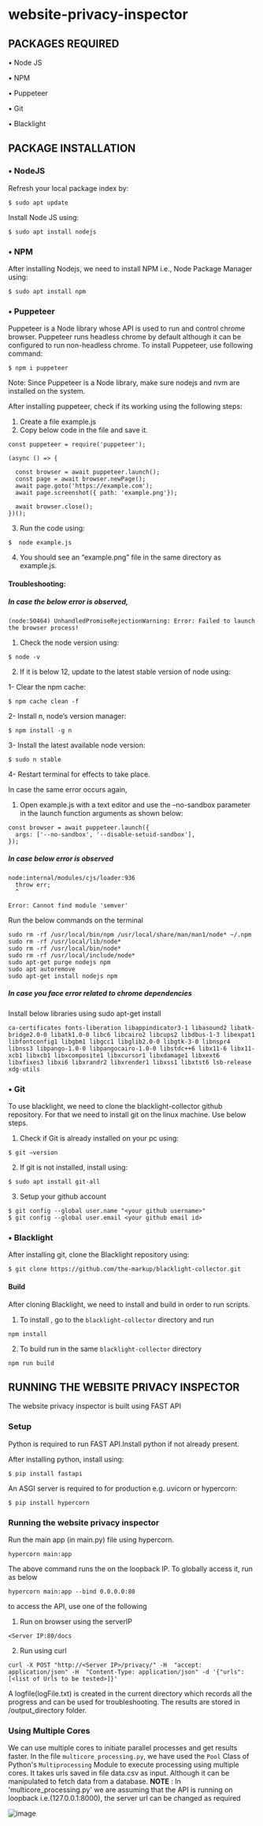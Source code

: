 # website-privacy-inspector
## PACKAGES REQUIRED

•	Node JS

•	NPM

•	Puppeteer

•	Git

•	Blacklight

## PACKAGE INSTALLATION

### • NodeJS
Refresh your local package index by:
 
 `$ sudo apt update`
 
Install Node JS using:
 
 `$ sudo apt install nodejs`

### •	NPM
After installing Nodejs, we need to install NPM i.e., Node Package Manager using:

`$ sudo apt install npm`



### •	Puppeteer
Puppeteer is a Node library whose API is used to run and control chrome browser. Puppeteer runs headless chrome by default although it can be configured to run non-headless chrome. To install Puppeteer, use following command:

`$ npm i puppeteer`

Note: Since Puppeteer is a Node library, make sure nodejs and nvm are installed on the system.

After installing puppeteer, check if its working using the following steps:

1.	Create a file example.js
2.	Copy below code in the file and save it.
```
const puppeteer = require('puppeteer');

(async () => {

  const browser = await puppeteer.launch();
  const page = await browser.newPage();
  await page.goto('https://example.com');
  await page.screenshot({ path: 'example.png'});

  await browser.close();
})();
```

3.	  Run the code using:

`$  node example.js`

4.	  You should see an “example.png” file in the same directory as example.js.
 

#### Troubleshooting:

##### In case the below error is observed,

`(node:50464) UnhandledPromiseRejectionWarning: Error: Failed to launch the browser process!`

1)	Check the node version using:

`$ node -v`

2)	If it is below 12, update to the latest stable version of node using:

1-	Clear the npm cache:

`$ npm cache clean -f`

2-	Install n, node’s version manager:

`$ npm install -g n`

3-	Install the latest available node version:

`$ sudo n stable`

4-	Restart terminal for effects to take place.

In case  the same error occurs again,

1)	Open example.js with a text editor and  use the –no-sandbox parameter in the launch function arguments as shown below:
```
const browser = await puppeteer.launch({
  args: ['--no-sandbox', '--disable-setuid-sandbox'],
});
```

##### In case below error is observed

```
node:internal/modules/cjs/loader:936
  throw err;
  ^

Error: Cannot find module 'semver'
```

Run the below commands on the terminal

```
sudo rm -rf /usr/local/bin/npm /usr/local/share/man/man1/node* ~/.npm
sudo rm -rf /usr/local/lib/node*
sudo rm -rf /usr/local/bin/node*
sudo rm -rf /usr/local/include/node*
sudo apt-get purge nodejs npm
sudo apt autoremove
sudo apt-get install nodejs npm
```

##### In case you face error related to chrome dependencies
Install below libraries using sudo apt-get install
```
ca-certificates fonts-liberation libappindicator3-1 libasound2 libatk-bridge2.0-0 libatk1.0-0 libc6 libcairo2 libcups2 libdbus-1-3 libexpat1 libfontconfig1 libgbm1 libgcc1 libglib2.0-0 libgtk-3-0 libnspr4 libnss3 libpango-1.0-0 libpangocairo-1.0-0 libstdc++6 libx11-6 libx11-xcb1 libxcb1 libxcomposite1 libxcursor1 libxdamage1 libxext6 libxfixes3 libxi6 libxrandr2 libxrender1 libxss1 libxtst6 lsb-release xdg-utils
```



### •	Git
To use blacklight, we need to clone the blacklight-collector github repository. For that we need to install git on the linux machine. Use below steps.

1)	Check if Git is already installed on your pc using:

`$ git –version`

2)	If git is not installed, install using:

`$ sudo apt install git-all`

3)	Setup your github account
```
$ git config --global user.name "<your github username>"
$ git config --global user.email <your github email id>
```


### •	Blacklight
After installing git, clone the Blacklight repository using:

`$ git clone https://github.com/the-markup/blacklight-collector.git`

#### Build
After cloning Blacklight, we need to install and build in order to run scripts.
1) To install , go to the `blacklight-collector` directory and run

`npm install`

2) To build run in the same `blacklight-collector` directory

`npm run build`


## RUNNING THE WEBSITE PRIVACY INSPECTOR

The website privacy inspector is built using FAST API 

### Setup
Python is required to run FAST API.Install python if not already present.

After installing python, install  using:

`$ pip install fastapi`

An ASGI server is required to for production e.g. uvicorn or hypercorn:

`$ pip install hypercorn`


### Running the website privacy inspector

Run the main app (in main.py) file using hypercorn.

`hypercorn main:app`

The above command runs the on the loopback IP. To globally access it, run as below

`hypercorn main:app --bind 0.0.0.0:80`

to access the API, use one of the following

1) Run on browser using the serverIP

`<Server IP:80/docs`

2) Run using curl

`curl -X POST "http://<Server IP>/privacy/" -H  "accept: application/json" -H  "Content-Type: application/json" -d '{"urls":[<list of Urls to be tested>]}'`

A logfile(logFile.txt) is created in the current directory which records all the progress and can be used for troubleshooting. The results are stored in /output_directory folder.


### Using Multiple Cores

We can use multiple cores to initiate parallel processes and get results faster. In the file `multicore_processing.py`, we have used the `Pool` Class of Python's `Multiprocessing` Module to execute processing using multiple cores.  It takes urls saved in file data.csv as input. Although it can be manipulated to fetch data from a database.
**NOTE** : In 'multicore_processing.py' we are assuming that the API is running on loopback i.e.(127.0.0.1:8000), the server url can be changed as required

![image](https://user-images.githubusercontent.com/26647470/146258384-b0e6223b-48c5-42dd-8f9f-9fecb9a13907.png)
